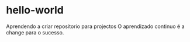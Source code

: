 # hello-world
Aprendendo a criar repositorio para projectos
O aprendizado continuo é a change para o sucesso.
